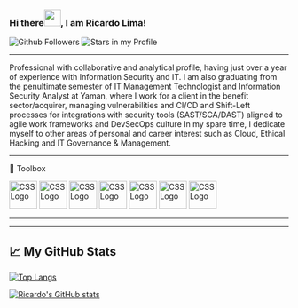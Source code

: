 ### Hi there<img src="https://raw.githubusercontent.com/MartinHeinz/MartinHeinz/master/wave.gif" width="30px">, I am Ricardo Lima!


![Github Followers](https://img.shields.io/github/followers/RICARDOLIMAGOMES?style=social) ![Stars in my Profile](https://img.shields.io/github/stars/ricardolimagomes?style=social)

---

Professional with collaborative and analytical profile, having just over a year of experience with Information Security and IT.
I am also graduating from the penultimate semester of IT Management Technologist and Information Security Analyst at Yaman, where I work for a client in the benefit sector/acquirer, managing vulnerabilities and CI/CD and Shift-Left processes for integrations with security tools (SAST/SCA/DAST) aligned to agile work frameworks and DevSecOps culture
In my spare time, I dedicate myself to other areas of personal and career interest such as Cloud, Ethical Hacking and IT Governance & Management.

---

🧰 Toolbox

<img src="https://cdn.worldvectorlogo.com/logos/java.svg" alt="CSS Logo" width="50" height="50"/> <img src="https://cdn.worldvectorlogo.com/logos/azure-1.svg" alt="CSS Logo" width="50" height="50"/> <img src="https://cdn.worldvectorlogo.com/logos/aws-2.svg" alt="CSS Logo" width="50" height="50"/> <img src="https://cdn.worldvectorlogo.com/logos/git.svg" alt="CSS Logo" width="50" height="50"/> <img src="https://cdn.worldvectorlogo.com/logos/python-4.svg" alt="CSS Logo" width="50" height="50"/> <img src="https://cdn.worldvectorlogo.com/logos/flask.svg" alt="CSS Logo" width="50" height="50"/> <img src="https://cdn.worldvectorlogo.com/logos/docker-1.svg" alt="CSS Logo" width="50" height="50"/>


---

---

## &#x1f4c8; My GitHub Stats

[![Top Langs](https://github-readme-stats.vercel.app/api/top-langs/?username=<ricardolimagomes>&theme=radical)](https://github.com/anuraghazra/github-readme-stats)

[![Ricardo's GitHub stats](https://github-readme-stats.vercel.app/api?username=<ricardolimagomes>&theme=radical)](https://github.com/anuraghazra/github-readme-stats)






